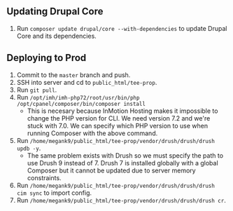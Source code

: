 

## Updating Drupal Core

1. Run `composer update drupal/core --with-dependencies` to update Drupal Core and its dependencies.


## Deploying to Prod

1. Commit to the `master` branch and push.
2. SSH into server and cd to `public_html/tee-prop`.
3. Run `git pull`.
4. Run `/opt/imh/imh-php72/root/usr/bin/php /opt/cpanel/composer/bin/composer install`
    - This is necesary because InMotion Hosting makes it impossible to change the PHP version for CLI.
    We need version 7.2 and we're stuck with 7.0. We can specify which PHP version to use when running Composer
    with the above command.
6. Run `/home/megank9/public_html/tee-prop/vendor/drush/drush/drush updb -y`.
    - The same problem exists with Drush so we must specify the path to use Drush 9 instead of 7. 
    Drush 7 is installed globally with a global Composer but it cannot be updated due to server memory constraints.
5. Run `/home/megank9/public_html/tee-prop/vendor/drush/drush/drush cim sync` to import config.
7. Run `/home/megank9/public_html/tee-prop/vendor/drush/drush/drush cr`.
